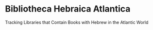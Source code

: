 # Bibliotheca Hebraica Atlantica
Tracking Libraries that Contain Books with Hebrew in the Atlantic World
